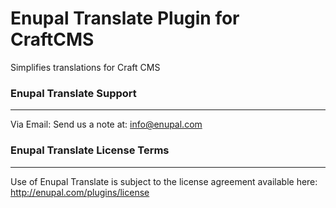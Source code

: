 # Enupal Translate Plugin for CraftCMS

Simplifies translations for Craft CMS

### Enupal Translate Support
------------------------------------------------------------

Via Email:
Send us a note at: info@enupal.com


### Enupal Translate License Terms
------------------------------------------------------------
Use of Enupal Translate is subject to the license agreement available here:
http://enupal.com/plugins/license


